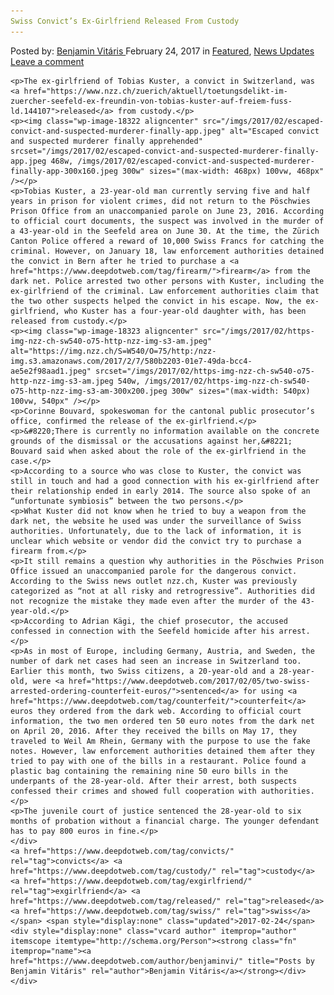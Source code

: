 ```yaml
---
Swiss Convict’s Ex-Girlfriend Released From Custody
---
```

<article class="post-listing post-18318 post type-post status-publish format-standard has-post-thumbnail hentry  tag-convicts tag-custody tag-exgirlfriend tag-released tag-swiss">
    <div class="post-inner">
        <span>Posted by: <a href="https://www.deepdotweb.com/author/benjaminvi/" title="">Benjamin Vitáris </a></span>
    <span>February 24, 2017</span>
    <span>in <a href="https://www.deepdotweb.com/category/deepdot-news/" rel="category tag">Featured</a>, <a href="https://www.deepdotweb.com/category/news-updates/" rel="category tag">News Updates</a></span>
    <span><a href="https://www.deepdotweb.com/2017/02/24/swiss-convicts-ex-girlfriend-released-custody/#respond">Leave a comment</a></span>
    </p>
    <div class="clear"></div>
    
    <p>The ex-girlfriend of Tobias Kuster, a convict in Switzerland, was <a href="https://www.nzz.ch/zuerich/aktuell/toetungsdelikt-im-zuercher-seefeld-ex-freundin-von-tobias-kuster-auf-freiem-fuss-ld.144107">released</a> from custody.</p>
    <p><img class="wp-image-18322 aligncenter" src="/imgs/2017/02/escaped-convict-and-suspected-murderer-finally-app.jpeg" alt="Escaped convict and suspected murderer finally apprehended" srcset="/imgs/2017/02/escaped-convict-and-suspected-murderer-finally-app.jpeg 468w, /imgs/2017/02/escaped-convict-and-suspected-murderer-finally-app-300x160.jpeg 300w" sizes="(max-width: 468px) 100vw, 468px" /></p>
    <p>Tobias Kuster, a 23-year-old man currently serving five and half years in prison for violent crimes, did not return to the Pöschwies Prison Office from an unaccompanied parole on June 23, 2016. According to official court documents, the suspect was involved in the murder of a 43-year-old in the Seefeld area on June 30. At the time, the Zürich Canton Police offered a reward of 10,000 Swiss Francs for catching the criminal. However, on January 18, law enforcement authorities detained the convict in Bern after he tried to purchase a <a href="https://www.deepdotweb.com/tag/firearm/">firearm</a> from the dark net. Police arrested two other persons with Kuster, including the ex-girlfriend of the criminal. Law enforcement authorities claim that the two other suspects helped the convict in his escape. Now, the ex-girlfriend, who Kuster has a four-year-old daughter with, has been released from custody.</p>
    <p><img class="wp-image-18323 aligncenter" src="/imgs/2017/02/https-img-nzz-ch-sw540-o75-http-nzz-img-s3-am.jpeg" alt="https://img.nzz.ch/S=W540/O=75/http:/nzz-img.s3.amazonaws.com/2017/2/7/580b2203-01e7-49da-bcc4-ae5e2f98aad1.jpeg" srcset="/imgs/2017/02/https-img-nzz-ch-sw540-o75-http-nzz-img-s3-am.jpeg 540w, /imgs/2017/02/https-img-nzz-ch-sw540-o75-http-nzz-img-s3-am-300x200.jpeg 300w" sizes="(max-width: 540px) 100vw, 540px" /></p>
    <p>Corinne Bouvard, spokeswoman for the cantonal public prosecutor’s office, confirmed the release of the ex-girlfriend.</p>
    <p>&#8220;There is currently no information available on the concrete grounds of the dismissal or the accusations against her,&#8221; Bouvard said when asked about the role of the ex-girlfriend in the case.</p>
    <p>According to a source who was close to Kuster, the convict was still in touch and had a good connection with his ex-girlfriend after their relationship ended in early 2014. The source also spoke of an “unfortunate symbiosis” between the two persons.</p>
    <p>What Kuster did not know when he tried to buy a weapon from the dark net, the website he used was under the surveillance of Swiss authorities. Unfortunately, due to the lack of information, it is unclear which website or vendor did the convict try to purchase a firearm from.</p>
    <p>It still remains a question why authorities in the Pöschwies Prison Office issued an unaccompanied parole for the dangerous convict. According to the Swiss news outlet nzz.ch, Kuster was previously categorized as “not at all risky and retrogressive”. Authorities did not recognize the mistake they made even after the murder of the 43-year-old.</p>
    <p>According to Adrian Kägi, the chief prosecutor, the accused confessed in connection with the Seefeld homicide after his arrest.</p>
    <p>As in most of Europe, including Germany, Austria, and Sweden, the number of dark net cases had seen an increase in Switzerland too. Earlier this month, two Swiss citizens, a 20-year-old and a 28-year-old, were <a href="https://www.deepdotweb.com/2017/02/05/two-swiss-arrested-ordering-counterfeit-euros/">sentenced</a> for using <a href="https://www.deepdotweb.com/tag/counterfeit/">counterfeit</a> euros they ordered from the dark web. According to official court information, the two men ordered ten 50 euro notes from the dark net on April 20, 2016. After they received the bills on May 17, they traveled to Weil Am Rhein, Germany with the purpose to use the fake notes. However, law enforcement authorities detained them after they tried to pay with one of the bills in a restaurant. Police found a plastic bag containing the remaining nine 50 euro bills in the underpants of the 28-year-old. After their arrest, both suspects confessed their crimes and showed full cooperation with authorities.</p>
    <p>The juvenile court of justice sentenced the 28-year-old to six months of probation without a financial charge. The younger defendant has to pay 800 euros in fine.</p>
    </div>
    <a href="https://www.deepdotweb.com/tag/convicts/" rel="tag">convicts</a> <a href="https://www.deepdotweb.com/tag/custody/" rel="tag">custody</a> <a href="https://www.deepdotweb.com/tag/exgirlfriend/" rel="tag">exgirlfriend</a> <a href="https://www.deepdotweb.com/tag/released/" rel="tag">released</a> <a href="https://www.deepdotweb.com/tag/swiss/" rel="tag">swiss</a></span> <span style="display:none" class="updated">2017-02-24</span>
    <div style="display:none" class="vcard author" itemprop="author" itemscope itemtype="http://schema.org/Person"><strong class="fn" itemprop="name"><a href="https://www.deepdotweb.com/author/benjaminvi/" title="Posts by Benjamin Vitáris" rel="author">Benjamin Vitáris</a></strong></div>
    </div>
</article>

